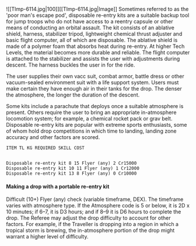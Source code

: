 ![[TImp-6114.jpg|100]][[TImp-6114.jpg|Image]]
Sometimes referred to as the 'poor man's escape pod', disposable re-entry kits are a suitable backup tool for jump troops who do not have access to a reentry capsule or other means of conducting an orbital assault. The kit consists of an ablative shield, harness, stabilizer tripod, lightweight chemical thrust adjuster and basic flight computer, all of which are disposable. The ablative shield is made of a polymer foam that absorbs heat during re-entry. At higher Tech Levels, the material becomes more durable and reliable. The flight computer is attached to the stabilizer and assists the user with adjustments during descent. The harness buckles the user in for the ride.

The user supplies their own vacc suit, combat armor, battle dress or other vacuum-sealed environment suit with a life support system. Users must make certain they have enough air in their tanks for the drop. The denser the atmosphere, the longer the duration of the descent.

Some kits include a parachute that deploys once a suitable atmosphere is present. Others require the user to bring an appropriate in-atmosphere locomotion system; for example, a chemical rocket pack or grav belt. Disposable re-entry kits are popular with extreme sports enthusiasts, some of whom hold drop competitions in which time to landing, landing zone accuracy and other factors are scored.

```
ITEM TL KG REQUIRED SKILL COST


Disposable re-entry kit 8 15 Flyer (any) 2 Cr15000
Disposable re-entry kit 10 11 Flyer (any) 1 Cr12000
Disposable re-entry kit 13 8 Flyer (any) 0 Cr10000
```

#### Making a drop with a portable re-entry kit

Difficult (10+) Flyer (any) check (variable timeframe, DEX). The timeframe varies with atmosphere type. If the Atmosphere code is 5 or below, it is 2D x 10 minutes; if 6–7, it is D3 hours; and if 8–9 it is D6 hours to complete the drop. The Referee may adjust the drop difficulty to account for other factors. For example, if the Traveller is dropping into a region in which a tropical storm is brewing, the in-atmosphere portion of the drop might warrant a higher level of difficulty.
